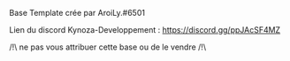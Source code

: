 Base Template crée par AroiLy.#6501

Lien du discord Kynoza-Developpement : https://discord.gg/ppJAcSF4MZ

/!\ ne pas vous attribuer cette base ou de le vendre /!\
